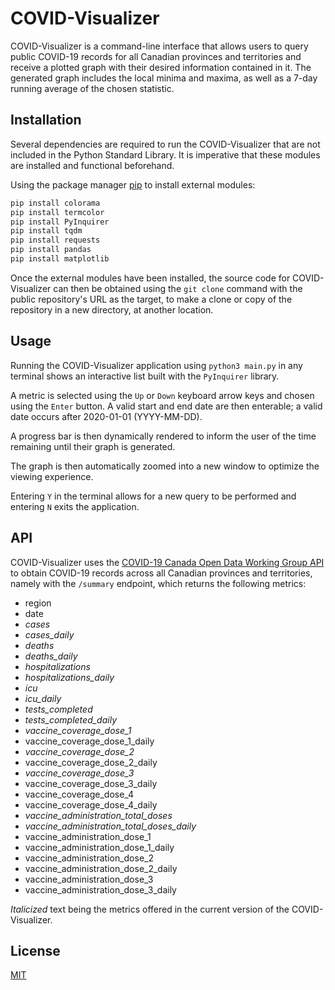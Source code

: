 # COVID-Visualizer

COVID-Visualizer is a command-line interface that allows users to query public COVID-19 records for all Canadian provinces and territories and receive a plotted graph with their desired information contained in it. The generated graph includes the local minima and maxima, as well as a 7-day running average of the chosen statistic.

## Installation

Several dependencies are required to run the COVID-Visualizer that are not included in the Python Standard Library. It is imperative that these modules are installed and functional beforehand.

Using the package manager [pip](https://pip.pypa.io/en/stable/) to install external modules:
```bash
pip install colorama
pip install termcolor
pip install PyInquirer
pip install tqdm
pip install requests
pip install pandas
pip install matplotlib
```
Once the external modules have been installed, the source code for COVID-Visualizer can then be obtained using the `git clone` command with the public repository's URL as the target, to make a clone or copy of the repository in a new directory, at another location.

## Usage

Running the COVID-Visualizer application using `python3 main.py` in any terminal shows an interactive list built with the `PyInquirer` library.

A metric is selected using the `Up` or `Down` keyboard arrow keys and chosen using the `Enter` button. A valid start and end date are then enterable; a valid date occurs after 2020-01-01 (YYYY-MM-DD).

A progress bar is then dynamically rendered to inform the user of the time remaining until their graph is generated.

The graph is then automatically zoomed into a new window to optimize the viewing experience.

Entering `Y` in the terminal allows for a new query to be performed and entering `N` exits the application.

## API

COVID-Visualizer uses the [COVID-19 Canada Open Data Working Group API](https://api.opencovid.ca/) to obtain COVID-19 records across all Canadian provinces and territories, namely with the `/summary` endpoint, which returns the following metrics:

- region
- date
- *cases*
- *cases_daily*
- *deaths*
- *deaths_daily*
- *hospitalizations*
- *hospitalizations_daily*
- *icu*
- *icu_daily*
- *tests_completed*
- *tests_completed_daily*
- *vaccine_coverage_dose_1*
- vaccine_coverage_dose_1_daily
- *vaccine_coverage_dose_2*
- vaccine_coverage_dose_2_daily
- *vaccine_coverage_dose_3*
- vaccine_coverage_dose_3_daily
- vaccine_coverage_dose_4
- vaccine_coverage_dose_4_daily
- *vaccine_administration_total_doses*
- *vaccine_administration_total_doses_daily*
- vaccine_administration_dose_1
- vaccine_administration_dose_1_daily
- vaccine_administration_dose_2
- vaccine_administration_dose_2_daily
- vaccine_administration_dose_3
- vaccine_administration_dose_3_daily

*Italicized* text being the metrics offered in the current version of the COVID-Visualizer.

## License
[MIT](https://choosealicense.com/licenses/mit/)
